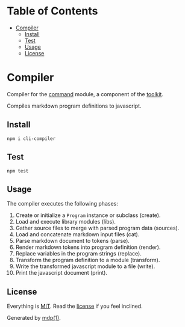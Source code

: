 Table of Contents
=================

* [Compiler](#compiler)
  * [Install](#install)
  * [Test](#test)
  * [Usage](#usage)
  * [License](#license)

Compiler
========

Compiler for the [command](https://github.com/freeformsystems/cli-command) module, a component of the [toolkit](https://github.com/freeformsystems/cli-toolkit).

Compiles markdown program definitions to javascript.

## Install

```
npm i cli-compiler
```

## Test

```
npm test
```

## Usage

The compiler executes the following phases:

1. Create or initialize a `Program` instance or subclass (create).
2. Load and execute library modules (libs).
3. Gather source files to merge with parsed program data (sources).
4. Load and concatenate markdown input files (cat).
5. Parse markdown document to tokens (parse).
6. Render markdown tokens into program definition (render).
7. Replace variables in the program strings (replace).
8. Transform the program definition to a module (transform).
9. Write the transformed javascript module to a file (write).
10. Print the javascript document (print).

## License

Everything is [MIT](http://en.wikipedia.org/wiki/MIT_License). Read the [license](https://github.com/cli-kit/cli-compiler/blob/master/LICENSE) if you feel inclined.

Generated by [mdp(1)](https://github.com/tmpfs/mdp).

[toolkit]: https://github.com/freeformsystems/cli-toolkit
[command]: https://github.com/freeformsystems/cli-command
